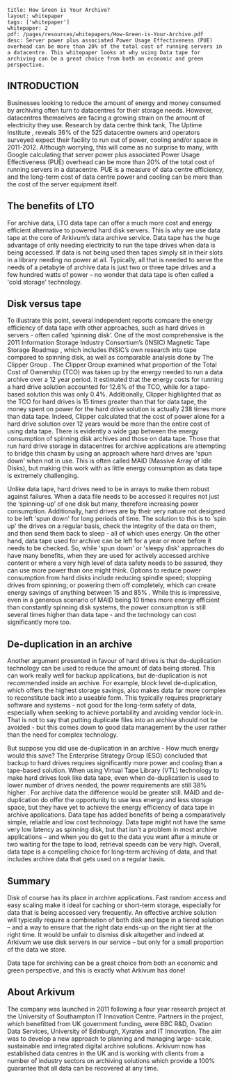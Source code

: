 ```title: How Green is Your Archive?layout: whitepapertags: ['whitepaper']whitepaper: 2pdf: /pages/resources/whitepapers/How-Green-is-Your-Archive.pdfdesc: Server power plus associated Power Usage Effectiveness (PUE) overhead can be more than 20% of the total cost of running servers in a datacentre. This whitepaper looks at why using Data tape for archiving can be a great choice from both an economic and green perspective.```## INTRODUCTION Businesses looking to reduce the amount of energy and money consumed by archiving often turn to datacentres for their storage needs. However, datacentres themselves are facing a growing strain on the amount of electricity they use. Research by data centre think tank, The Uptime Institute , reveals 36% of the 525 datacentre owners and operators surveyed expect their facility to run out of power, cooling and/or space in 2011-2012. Although worrying, this will come as no surprise to many, with Google  calculating that server power plus associated Power Usage Effectiveness (PUE) overhead can be more than 20% of the total cost of running servers in a datacentre. PUE is a measure of data centre efficiency, and the long-term cost of data centre power and cooling can be more than the cost of the server equipment itself.## The benefits of LTOFor archive data, LTO data tape can offer a much more cost and energy efficient alternative to powered hard disk servers. This is why we use data tape at the core of Arkivum’s data archive service. Data tape has the huge advantage of only needing electricity to run the tape drives when data is being accessed. If data is not being used then tapes simply sit in their slots in a library needing no power at all. Typically, all that is needed to serve the needs of a petabyte of archive data is just two or three tape drives and a few hundred watts of power – no wonder that data tape is often called a 'cold storage' technology.## Disk versus tapeTo illustrate this point, several independent reports compare the energy efficiency of data tape with other approaches, such as hard drives in servers - often called ‘spinning disk’. One of the most comprehensive is the 2011 Information Storage Industry Consortium’s (INSIC) Magnetic Tape Storage Roadmap , which includes INSIC’s own research into tape compared to spinning disk, as well as comparable analysis done by The Clipper Group . The Clipper Group examined what proportion of the Total Cost of Ownership (TCO) was taken up by the energy needed to run a data archive over a 12 year period. It estimated that the energy costs for running a hard drive solution accounted for 12.6% of the TCO, while for a tape-based solution this was only 0.4%.Additionally, Clipper highlighted that as the TCO for hard drives is 15 times greater than that for data tape, the money spent on power for the hard drive solution is actually 238 times more than data tape. Indeed, Clipper calculated that the cost of power alone for a hard drive solution over 12 years would be more than the entire cost of using data tape.There is evidently a wide gap between the energy consumption of spinning disk archives and those on data tape. Those that run hard drive storage in datacentres for archive applications are attempting to bridge this chasm by using an approach where hard drives are 'spun down' when not in use. This is often called MAID (Massive Array of Idle Disks), but making this work with as little energy consumption as data tape is extremely challenging.Unlike data tape, hard drives need to be in arrays to make them robust against failures. When a data file needs to be accessed it requires not just the ‘spinning-up’ of one disk but many, therefore increasing power consumption. Additionally, hard drives are by their very nature not designed to be left 'spun down' for long periods of time.The solution to this is to 'spin up' the drives on a regular basis, check the integrity of the data on them, and then send them back to sleep - all of which uses energy. On the other hand, data tape used for archive can be left for a year or more before it needs to be checked. So, while 'spun down' or 'sleepy disk' approaches do have many benefits, when they are used for actively accessed archive content or where a very high level of data safety needs to be assured, they can use more power than one might think.Options to reduce power consumption from hard disks include reducing spindle speed; stopping drives from spinning; or powering them off completely, which can create energy savings of anything between 15 and 85% . While this is impressive, even in a generous scenario of MAID being 10 times more energy efficient than constantly spinning disk systems, the power consumption is still several times higher than data tape - and the technology can cost significantly more too.## De-duplication in an archiveAnother argument presented in favour of hard drives is that de-duplication technology can be used to reduce the amount of data being stored. This can work really well for backup applications, but de-duplication is not recommended inside an archive. For example, block level de-duplication, which offers the highest storage savings, also makes data far more complex to reconstitute back into a useable form. This typically requires proprietary software and systems - not good for the long-term safety of data, especially when seeking to achieve portability and avoiding vendor lock-in. That is not to say that putting duplicate files into an archive should not be avoided - but this comes down to good data management by the user rather than the need for complex technology.But suppose you did use de-duplication in an archive - How much energy would this save? The Enterprise Strategy Group (ESG) concluded that backup to hard drives requires significantly more power and cooling than a tape-based solution. When using Virtual Tape Library (VTL) technology to make hard drives look like data tape, even when de-duplication is used to lower number of drives needed, the power requirements are still 38% higher . For archive data the difference would be greater still.MAID and de-duplication do offer the opportunity to use less energy and less storage space, but they have yet to achieve the energy efficiency of data tape in archive applications. Data tape has added benefits of being a comparatively simple, reliable and low cost technology. Data tape might not have the same very low latency as spinning disk, but that isn’t a problem in most archive applications – and when you do get to the data you want after a minute or two waiting for the tape to load, retrieval speeds can be very high. Overall, data tape is a compelling choice for long-term archiving of data, and that includes archive data that gets used on a regular basis.## SummaryDisk of course has its place in archive applications. Fast random access and easy scaling make it ideal for caching or short-term storage, especially for data that is being accessed very frequently. An effective archive solution will typically require a combination of both disk and tape in a tiered solution – and a way to ensure that the right data ends-up on the right tier at the right time. It would be unfair to dismiss disk altogether and indeed at Arkivum we use disk servers in our service – but only for a small proportion of the data we store.Data tape for archiving can be a great choice from both an economic and green perspective, and this is exactly what Arkivum has done!## About ArkivumThe company was launched in 2011 following a four year research project at the University of Southampton IT Innovation Centre. Partners in the project, which benefitted from UK government funding, were BBC R&D, Ovation Data Services, University of Edinburgh, Xyratex and IT Innovation. The aim was to develop a new approach to planning and managing large- scale, sustainable and integrated digital archive solutions.Arkivum now has established data centres in the UK and is working with clients from a number of industry sectors on archiving solutions which provide a 100% guarantee that all data can be recovered at any time.